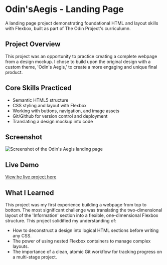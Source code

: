 # Odin'sAegis - Landing Page

A landing page project demonstrating foundational HTML and layout skills with Flexbox, built as part of The Odin Project's curriculumn.

## Project Overview

This project was an opportunity to practice creating a complete webpage from a design mockup. I chose to build upon the original design with a custom theme, 'Odin's Aegis,' to create a more engaging and unique final product.

## Core Skills Practiced

* Semantic HTML5 structure
* CSS styling and layout with Flexbox
* Working with buttons, navigation, and image assets
* Git/Github for version control and deployment
* Translating a design mockup into code

## Screenshot 

![Screenshot of the Odin's Aegis landing page](.images/screenshot.png)

## Live Demo

[View he live project here](https://mk-033.github.io/odin-landing-page/)

## What I Learned

This project was my first experience building a webpage from top to bottom. The most significant challenge was translating the two-dimensional layout of the 'Information' section into a flexible, one-dimensional Flexbox structure. This project solidified my understanding of:

* How to deconstruct a design  into logical HTML sections before writing any CSS.
* The power of using nested Flexbox containers to manage complex layouts.
* The importance of a clean, atomic Git workflow for tracking progress on a multi-stage project.
